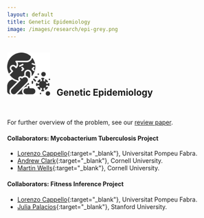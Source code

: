 ```yaml
---
layout: default
title: Genetic Epidemiology
image: /images/research/epi-grey.png
---
```


## <img style="width:100px; padding-right: 10px;" src="/images/research/epi-grey.png"> Genetic Epidemiology
<br/>


For further overview of the problem, see our [review paper](/papers/cappello-phylodynamics-review/).

#### Collaborators: Mycobacterium Tuberculosis Project
* [Lorenzo Cappello](https://lorenzocapp.github.io/){:target="_blank"}, Universitat Pompeu Fabra.
* [Andrew Clark](https://blogs.cornell.edu/andyclarklab/){:target="_blank"}, Cornell University.
* [Martin Wells](https://stat.cornell.edu/people/faculty/martin-wells){:target="_blank"}, Cornell University.


#### Collaborators: Fitness Inference Project
* [Lorenzo Cappello](https://lorenzocapp.github.io/){:target="_blank"}, Universitat Pompeu Fabra.
* [Julia Palacios](https://juliapalacios.github.io/){:target="_blank"}, Stanford University. 
